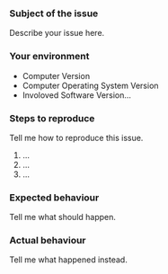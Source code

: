### Subject of the issue
Describe your issue here.

### Your environment
* Computer Version
* Computer Operating System Version
* Involoved Software Version...

### Steps to reproduce
Tell me how to reproduce this issue.
1. ...
2. ...
3. ...

### Expected behaviour
Tell me what should happen.

### Actual behaviour
Tell me what happened instead.
